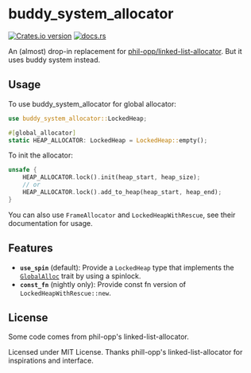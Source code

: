 # buddy_system_allocator

[![Crates.io version][crate-img]][crate]
[![docs.rs][docs-img]][docs]

An (almost) drop-in replacement for [phil-opp/linked-list-allocator](https://github.com/phil-opp/linked-list-allocator). But it uses buddy system instead.

## Usage

To use buddy_system_allocator for global allocator:

```rust
use buddy_system_allocator::LockedHeap;

#[global_allocator]
static HEAP_ALLOCATOR: LockedHeap = LockedHeap::empty();
```

To init the allocator:

```rust
unsafe {
    HEAP_ALLOCATOR.lock().init(heap_start, heap_size);
    // or
    HEAP_ALLOCATOR.lock().add_to_heap(heap_start, heap_end);
}
```

You can also use `FrameAllocator` and `LockedHeapWithRescue`, see their documentation for usage.

## Features

- **`use_spin`** (default): Provide a `LockedHeap` type that implements the [`GlobalAlloc`] trait by using a spinlock.
- **`const_fn`** (nightly only): Provide const fn version of `LockedHeapWithRescue::new`.

[`GlobalAlloc`]: https://doc.rust-lang.org/nightly/core/alloc/trait.GlobalAlloc.html

## License

Some code comes from phil-opp's linked-list-allocator.

Licensed under MIT License. Thanks phill-opp's linked-list-allocator for inspirations and interface.

[crate-img]:     https://img.shields.io/crates/v/buddy_system_allocator.svg
[crate]:         https://crates.io/crates/buddy_system_allocator
[docs-img]:      https://docs.rs/buddy_system_allocator/badge.svg
[docs]:          https://docs.rs/buddy_system_allocator
